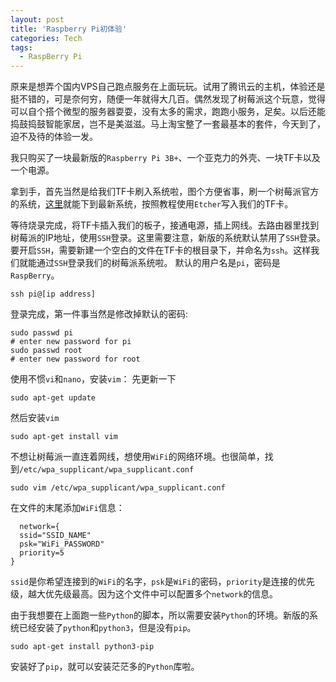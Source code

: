 ```yaml
---
layout: post
title: 'Raspberry Pi初体验'
categories: Tech
tags:
  - RaspBerry Pi
---
```


原来是想弄个国内VPS自己跑点服务在上面玩玩。试用了腾讯云的主机，体验还是挺不错的，可是奈何穷，随便一年就得大几百。偶然发现了树莓派这个玩意，觉得可以自个搭个微型的服务器耍耍，没有太多的需求，跑跑小服务，足矣。以后还能捣鼓捣鼓智能家居，岂不是美滋滋。马上淘宝整了一套最基本的套件，今天到了，迫不及待的体验一发。
<!-- more -->

我只购买了一块最新版的`Raspberry Pi 3B+`、一个亚克力的外壳、一块TF卡以及一个电源。

拿到手，首先当然是给我们TF卡刷入系统啦，图个方便省事，刷一个树莓派官方的系统，[这里](https://www.raspberrypi.org/downloads/)就能下到最新系统，按照教程使用`Etcher`写入我们的TF卡。

等待烧录完成，将TF卡插入我们的板子，接通电源，插上网线。去路由器里找到树莓派的IP地址，使用`SSH`登录。这里需要注意，新版的系统默认禁用了`SSH`登录。要开启`SSH`，需要新建一个空白的文件在TF卡的根目录下，并命名为`ssh`。这样我们就能通过`SSH`登录我们的树莓派系统啦。
默认的用户名是`pi`，密码是`RaspBerry`。
```Shell
ssh pi@[ip address]
```

登录完成，第一件事当然是修改掉默认的密码:
```Shell
sudo passwd pi
# enter new password for pi
sudo passwd root
# enter new password for root
```

使用不惯`vi`和`nano`，安装`vim`：
先更新一下
```Shell
sudo apt-get update
```
然后安装`vim`
```Shell
sudo apt-get install vim
```

不想让树莓派一直连着网线，想使用`WiFi`的网络环境。也很简单，找到`/etc/wpa_supplicant/wpa_supplicant.conf`
```Shell
sudo vim /etc/wpa_supplicant/wpa_supplicant.conf
```

在文件的末尾添加`WiFi`信息：
```Shell
  network={
  ssid="SSID_NAME"
  psk="WiFi_PASSWORD"
  priority=5
}
```
`ssid`是你希望连接到的`WiFi`的名字，`psk`是`WiFi`的密码，`priority`是连接的优先级，越大优先级最高。因为这个文件中可以配置多个`network`的信息。

由于我想要在上面跑一些`Python`的脚本，所以需要安装`Python`的环境。新版的系统已经安装了`python`和`python3`，但是没有`pip`。
```Shell
sudo apt-get install python3-pip
```
安装好了`pip`，就可以安装茫茫多的`Python`库啦。